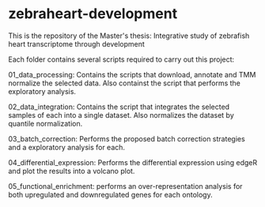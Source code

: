 # zebraheart-development

This is the repository of the Master's thesis: Integrative study of zebrafish heart transcriptome through development

Each folder contains several scripts required to carry out this project:

01_data_processing: Contains the scripts that download, annotate and TMM normalize the selected data. Also containst the script that performs the exploratory analysis.

02_data_integration: Contains the script that integrates the selected samples of each into a single dataset. Also normalizes the dataset by quantile normalization.

03_batch_correction: Performs the proposed batch correction strategies and a exploratory analysis for each.

04_differential_expression: Performs the differential expression using edgeR and plot the results into a volcano plot.

05_functional_enrichment: performs an over-representation analysis for both upregulated and downregulated genes for each ontology.
